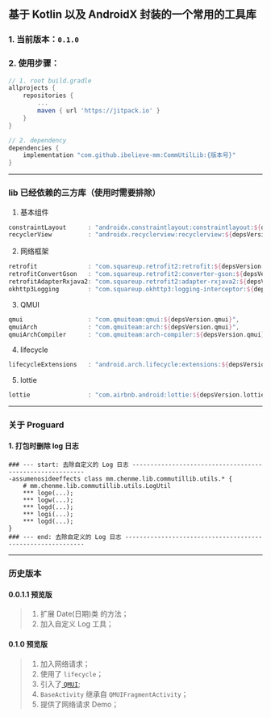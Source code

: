 ## 基于 Kotlin 以及 AndroidX 封装的一个常用的工具库

### 1. 当前版本：`0.1.0`

### 2. 使用步骤：

```groovy
// 1. root build.gradle
allprojects {
    repositories {
        ...
        maven { url 'https://jitpack.io' }
    }
}

// 2. dependency
dependencies {
    implementation "com.github.ibelieve-mm:CommUtilLib:{版本号}"
}
```

---

### lib  已经依赖的三方库（使用时需要排除）

1. 基本组件

```groovy
constraintLayout      : "androidx.constraintlayout:constraintlayout:${depsVersion.constraintLayout}",
recyclerView          : "androidx.recyclerview:recyclerview:${depsVersion.recyclerView}",
```

2. 网络框架

```groovy
retrofit              : "com.squareup.retrofit2:retrofit:${depsVersion.retrofit2}",
retrofitConvertGson   : "com.squareup.retrofit2:converter-gson:${depsVersion.retrofit2}",
retrofitAdapterRxjava2: "com.squareup.retrofit2:adapter-rxjava2:${depsVersion.retrofit2}",
okhttp3Logging        : "com.squareup.okhttp3:logging-interceptor:${depsVersion.okhttp3Logging}",
```

3. QMUI

```groovy
qmui                  : "com.qmuiteam:qmui:${depsVersion.qmui}",
qmuiArch              : "com.qmuiteam:arch:${depsVersion.qmui}",
qmuiArchCompiler      : "com.qmuiteam:arch-compiler:${depsVersion.qmui}",
```

4. lifecycle

```groovy
lifecycleExtensions   : "android.arch.lifecycle:extensions:${depsVersion.lifecycleExtensions}",
```

5. lottie

```groovy
lottie                : "com.airbnb.android:lottie:${depsVersion.lottie}",
```


---

### 关于 Proguard

#### 1. 打包时删除 log 日志

```proguard
### --- start: 去除自定义的 Log 日志 ---------------------------------------------------------
-assumenosideeffects class mm.chenme.lib.commutillib.utils.* {
    # mm.chenme.lib.commutillib.utils.LogUtil
    *** loge(...);
    *** logw(...);
    *** logd(...);
    *** logi(...);
    *** logd(...);
}
### --- end: 去除自定义的 Log 日志 -----------------------------------------------------------
```

---

### 历史版本

#### 0.0.1.1 预览版
> 1. 扩展 Date(日期)类 的方法；
> 2. 加入自定义 Log 工具；

#### 0.1.0 预览版

> 1. 加入网络请求；
> 2. 使用了 `lifecycle`；
> 3. 引入了[ `QMUI`](https://qmuiteam.com/android);
> 4. `BaseActivity` 继承自 `QMUIFragmentActivity`；
> 5. 提供了网络请求 Demo；